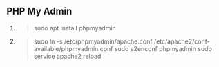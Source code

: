 ## PHP My Admin
1. >sudo apt install phpmyadmin

2. >sudo ln -s /etc/phpmyadmin/apache.conf /etc/apache2/conf-available/phpmyadmin.conf
sudo a2enconf phpmyadmin
sudo service apache2 reload
